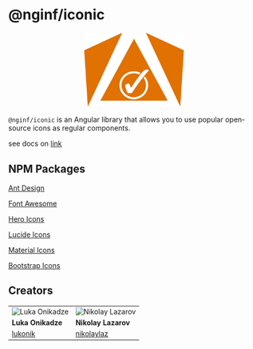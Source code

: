 # @nginf/iconic

<p align="center">
   <img src="./projects/docs/public/logo.png" alt="Logo" width="200px" />
</p>

`@nginf/iconic` is an Angular library that allows you to use popular open-source icons as regular components.

see docs on [link](https://nginf.github.io/iconic/)

## NPM Packages

[Ant Design](https://www.npmjs.com/package/@nginf/iconic-ad)

[Font Awesome](https://www.npmjs.com/package/@nginf/iconic-fa)

[Hero Icons](https://www.npmjs.com/package/@nginf/iconic-hi)

[Lucide Icons](https://www.npmjs.com/package/@nginf/iconic-lu)

[Material Icons](https://www.npmjs.com/package/@nginf/iconic-md)

[Bootstrap Icons](https://www.npmjs.com/package/@nginf/iconic-bs)


## Creators

|                                                           |                                                                |
| --------------------------------------------------------- | -------------------------------------------------------------- |
| ![Luka Onikadze](https://github.com/lukonik.png?size=150) | ![Nikolay Lazarov](https://github.com/nikolaylaz.png?size=150) |
| **Luka Onikadze**                                         | **Nikolay Lazarov**                                            |
| [lukonik](https://github.com/lukonik)                     | [nikolaylaz](https://github.com/nikolaylaz)                    |
